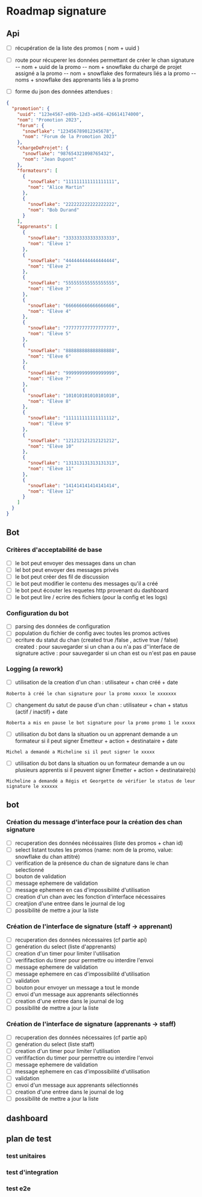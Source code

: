 # Roadmap signature

## Api 

- [ ] récupération de la liste des promos ( nom + uuid )
- [ ] route pour récuperer les données permettant de créer le chan signature
-- nom + uuid de la promo
-- nom + snowflake  du chargé de projet assigné a la promo
-- nom + snowflake des formateurs liés a la promo
-- noms + snowflake des apprenants liés a la promo

- [ ] forme du json des données attendues : 
```json
{
  "promotion": {
    "uuid": "123e4567-e89b-12d3-a456-426614174000",
    "nom": "Promotion 2023",
    "forum": {
      "snowflake": "123456789012345678",
      "nom": "Forum de la Promotion 2023"
    },
    "chargeDeProjet": {
      "snowflake": "987654321098765432",
      "nom": "Jean Dupont"
    },
    "formateurs": [
      {
        "snowflake": "111111111111111111",
        "nom": "Alice Martin"
      },
      {
        "snowflake": "222222222222222222",
        "nom": "Bob Durand"
      }
    ],
    "apprenants": [
      {
        "snowflake": "333333333333333333",
        "nom": "Élève 1"
      },
      {
        "snowflake": "444444444444444444",
        "nom": "Élève 2"
      },
      {
        "snowflake": "555555555555555555",
        "nom": "Élève 3"
      },
      {
        "snowflake": "666666666666666666",
        "nom": "Élève 4"
      },
      {
        "snowflake": "777777777777777777",
        "nom": "Élève 5"
      },
      {
        "snowflake": "888888888888888888",
        "nom": "Élève 6"
      },
      {
        "snowflake": "999999999999999999",
        "nom": "Élève 7"
      },
      {
        "snowflake": "101010101010101010",
        "nom": "Élève 8"
      },
      {
        "snowflake": "111111111111111112",
        "nom": "Élève 9"
      },
      {
        "snowflake": "121212121212121212",
        "nom": "Élève 10"
      },
      {
        "snowflake": "131313131313131313",
        "nom": "Élève 11"
      },
      {
        "snowflake": "141414141414141414",
        "nom": "Élève 12"
      }
    ]
  }
}
```


## Bot 
### Critères d'acceptabilité de base
-  [ ] le bot peut envoyer des messages dans un chan
- [ ] lel bot peut envoyer des messages privés
- [ ] le bot peut créer des fil de discussion
- [ ] le bot peut modifier le contenu des messages qu'il a créé
- [ ] le bot peut écouter les requetes http provenant du dashboard
- [ ] le bot peut lire / ecrire des fichiers (pour la config et les logs)

### Configuration du bot
- [ ] parsing des données de configuration 
- [ ] population du fichier de config avec toutes les promos actives
- [ ] ecriture du statut du chan (created true /false , active true / false)
created : pour sauvegarder si un chan a ou n'a pas d''interface de signature 
active : pour sauvegarder si un chan est ou n'est pas en pause

### Logging (a rework)
- [ ] utilisation de la creation d'un chan : utilisateur + chan créé + date
``` 
Roberto à créé le chan signature pour la promo xxxxx le xxxxxxx
```
- [ ] changement du satut de pause d'un chan : utilisateur + chan + status (actif / inactif) + date
```
Roberta a mis en pause le bot signature pour la promo promo 1 le xxxxx
```
- [ ] utilisation du bot dans la situation ou un apprenant demande a un formateur si il peut signer
Emetteur + action + destinataire + date
```
Michel a demandé a Micheline si il peut signer le xxxxx
```
- [ ] utilisation du bot dans la situation ou un formateur demande a un ou plusieurs apprentis si il peuvent signer
Emetter + action + destinataire(s)
```
Micheline a demandé a Régis et Georgette de vérifier le status de leur signature le xxxxxx
```
## bot
### Création du message d'interface pour la création des chan signature
- [ ] recuperation des données nécéssaires (liste des promos + chan id)
- [ ] select listant toutes les promos (name: nom de la promo, value: snowflake du chan attitré)
- [ ] verification de la présence du chan de signature dans le chan selectionné
- [ ] bouton de validation
- [ ] message ephemere de validation
- [ ] message ephemere en cas d'impossibilité d'utilisation
- [ ] creation d'un chan avec les fonction d'interface nécessaires
- [ ] creatjion d'une entree dans le journal de log
- [ ] possibilité de mettre a jour la liste

### Création de l'interface de signature (staff -> apprenant)
- [ ] recuperation des données nécessaires (cf partie api)
- [ ] genération du select (liste d'apprenants)
- [ ] creation d'un timer pour limiter l'utilisation
- [ ] verififaction du timer pour permettre ou interdire l'envoi
- [ ] message ephemere de validation
- [ ] message ephemere en cas d'impossibilité d'utilisation
- [ ] validation
- [ ] bouton pour envoyer un message a tout le monde
- [ ] envoi d'un message aux apprenants sélectionnés
- [ ] creation d'une entree dans le journal de log
- [ ] possibilité de mettre a jour la liste

### Création de l'interface de signature (apprenants -> staff)
- [ ] recuperation des données nécessaires (cf partie api)
- [ ] genération du select (liste staff)
- [ ] creation d'un timer pour limiter l'utilisation
- [ ] verififaction du timer pour permettre ou interdire l'envoi
- [ ] message ephemere de validation
- [ ] message ephemere en cas d'impossibilité d'utilisation
- [ ] validation
- [ ] envoi d'un message aux apprenants sélectionnés
- [ ] creation d'une entree dans le journal de log
- [ ] possibilité de mettre a jour la liste

## dashboard

## plan de test
### test unitaires
### test d'integration
### test e2e
